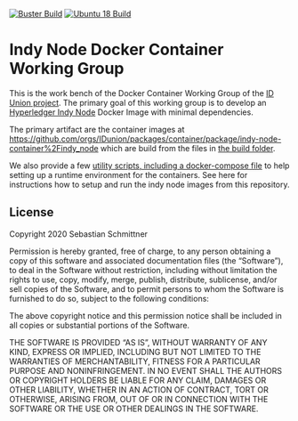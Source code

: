 [![Buster Build](https://github.com/IDunion/indy-node-container/actions/workflows/build-buster.yml/badge.svg)](https://github.com/IDunion/indy-node-container/actions/workflows/build-buster.yml)
[![Ubuntu 18 Build](https://github.com/IDunion/indy-node-container/actions/workflows/build-ubuntu18.yml/badge.svg)](https://github.com/IDunion/indy-node-container/actions/workflows/build-ubuntu18.yml)

# Indy Node Docker Container Working Group

This is the work bench of the Docker Container Working Group of the [ID Union project](https://github.com/IDunion). The primary goal of this working group is to develop an [Hyperledger Indy Node](https://github.com/hyperledger/indy-node) Docker Image with minimal dependencies.

The primary artifact are the container images at https://github.com/orgs/IDunion/packages/container/package/indy-node-container%2Findy_node which are build from the files in [the build folder](build/).

We also provide a few [utility scripts, including a docker-compose file](run/) to help setting up a runtime environment for the containers.
See here for instructions how to setup and run the indy node images from this repository.



## License

Copyright 2020 Sebastian Schmittner

Permission is hereby granted, free of charge, to any person obtaining a copy of this software and associated documentation files (the “Software”), to deal in the Software without restriction, including without limitation the rights to use, copy, modify, merge, publish, distribute, sublicense, and/or sell copies of the Software, and to permit persons to whom the Software is furnished to do so, subject to the following conditions:

The above copyright notice and this permission notice shall be included in all copies or substantial portions of the Software.

THE SOFTWARE IS PROVIDED “AS IS”, WITHOUT WARRANTY OF ANY KIND, EXPRESS OR IMPLIED, INCLUDING BUT NOT LIMITED TO THE WARRANTIES OF MERCHANTABILITY, FITNESS FOR A PARTICULAR PURPOSE AND NONINFRINGEMENT. IN NO EVENT SHALL THE AUTHORS OR COPYRIGHT HOLDERS BE LIABLE FOR ANY CLAIM, DAMAGES OR OTHER LIABILITY, WHETHER IN AN ACTION OF CONTRACT, TORT OR OTHERWISE, ARISING FROM, OUT OF OR IN CONNECTION WITH THE SOFTWARE OR THE USE OR OTHER DEALINGS IN THE SOFTWARE.
